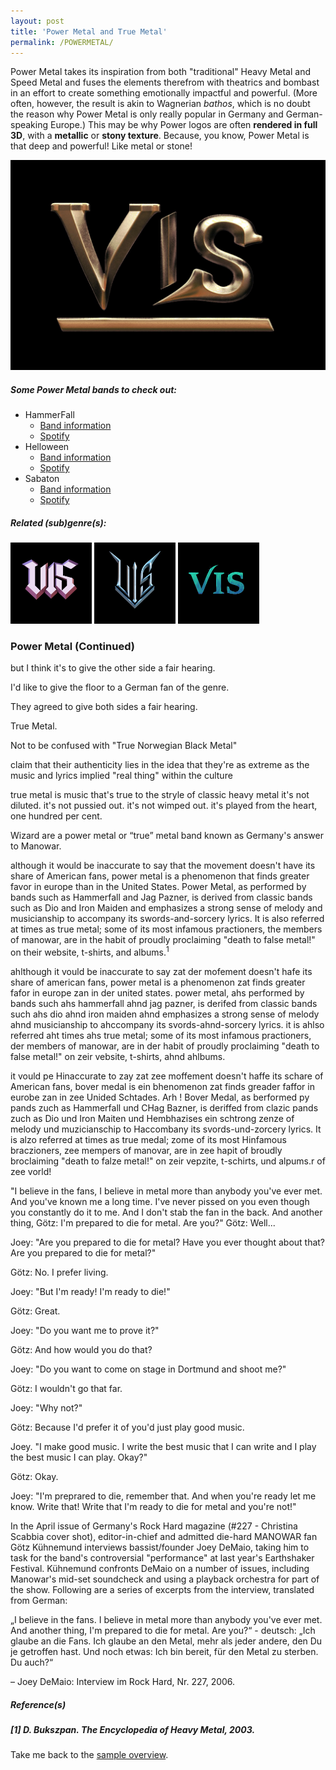 ```yaml
---
layout: post
title: 'Power Metal and True Metal'
permalink: /POWERMETAL/
---
```


Power Metal takes its inspiration from both "traditional" Heavy Metal and Speed Metal and fuses the elements therefrom with theatrics and bombast in an effort to create something emotionally impactful and powerful. (More often, however, the result is akin to Wagnerian *bathos*, which is no doubt the reason why Power Metal is only really popular in Germany and German-speaking Europe.) This may be why Power logos are often **rendered in full 3D**, with a **metallic** or **stony texture**. Because, you know, Power Metal is that deep and powerful! Like metal or stone!

![Power Metal](..\assets\img\projects\proj-8\power.jpg)

##### Some Power Metal bands to check out:

<ul>
<li>HammerFall
<ul>
<li><a href="https://www.metal-archives.com/bands/HammerFall/201" target="_blank" rel="noopener"><span>Band information</span></a></li>
<li><a href="https://open.spotify.com/track/0AqM32Ni3s9Sm0fTkvKU6U?si=e8deb6f3c0814c5a" target="_blank" rel="noopener"><span>Spotify</span></a></li>
</ul>
</li>

<li>Helloween
<ul>
<li><a href="https://www.metal-archives.com/bands/Helloween/159" target="_blank" rel="noopener"><span>Band information</span></a></li>
<li><a href="https://open.spotify.com/track/5VZwMq6yaFb04PCTfdNY3K?si=030971ab961d457f" target="_blank" rel="noopener"><span>Spotify</span></a></li>
</ul>
</li>

<li>Sabaton
<ul>
<li><a href="https://www.metal-archives.com/bands/Sabaton/484" target="_blank" rel="noopener"><span>Band information</span></a></li>
<li><a href="https://open.spotify.com/track/0cajnv3diwVnb2KXv7hLVs?si=9e076d5d959c417c" target="_blank" rel="noopener"><span>Spotify</span></a></li>
</ul>
</li>
</ul>

##### Related (sub)genre(s):
[<img src="..\assets\img\projects\proj-9\heavy.jpg" alt="Heavy Metal" width=130 >](/HEAVYMETAL/)
[<img src="..\assets\img\projects\proj-9\speed.jpg" alt="Speed Metal" width=130 >](/SPEEDMETAL/)
[<img src="..\assets\img\projects\proj-9\symphonic.jpg" alt="Symphonic Metal" width=130 >](/SYMPHONICMETAL/)

### Power Metal (Continued)

but I think it's 
to give the other side a fair hearing. 


I'd like to give the floor to a German fan of the genre.





They agreed to give both sides a fair hearing.

True Metal. 

Not to be confused with "True Norwegian Black Metal"

claim that their authenticity lies in the idea that they're as extreme as the music and lyrics implied
"real thing" within the culture

true metal is music that's true to the stryle of classic heavy metal
it's not diluted. it's not pussied out. it's not wimped out. it's played from the heart, one hundred per cent.

Wizard are a power metal or “true” metal band known as Germany's answer to Manowar.


although it would be inaccurate to say that the movement doesn't have its share of American fans, power metal is a phenomenon that finds greater favor in europe than in the United States. Power Metal, as performed by bands such as Hammerfall and Jag Pazner, is derived from classic bands such as Dio and Iron Maiden and emphasizes a strong sense of melody and musicianship to accompany its swords-and-sorcery lyrics. It is also referred at times as true metal; some of its most infamous practioners, the members of manowar, are in the habit of proudly proclaiming "death to false metal!" on their website, t-shirts, and albums.<sup>1</sup>

ahlthough it vould be inaccurate to say zat der mofement doesn't hafe its share of american fans, power metal is a phenomenon zat finds greater fafor in europe zan in der united states. power metal, ahs performed by bands such ahs hammerfall ahnd jag pazner, is derifed from classic bands such ahs dio ahnd iron maiden ahnd emphasizes a strong sense of melody ahnd musicianship to ahccompany its svords-ahnd-sorcery lyrics. it is ahlso referred aht times ahs true metal; some of its most infamous practioners, der members of manowar, are in der habit of proudly proclaiming "death to false metal!" on zeir vebsite, t-shirts, ahnd ahlbums.


it vould pe Hinaccurate to zay zat zee moffement doesn't haffe its schare of American fans, bover medal is ein bhenomenon zat finds greader faffor in eurobe zan in zee Unided Schtades. Arh ! Bover Medal, as berformed py pands zuch as Hammerfall und CHag Bazner, is deriffed from clazic pands zuch as Dio und Iron Maiten und Hembhazises ein schtrong zenze of melody und muzicianschip to Haccombany its svords-und-zorcery lyrics. It is alzo referred at times as true medal; zome of its most Hinfamous braczioners, zee mempers of manovar, are in zee hapit of broudly broclaiming "death to falze metal!" on zeir vepzite, t-schirts, und alpums.r of zee vorld!


"I believe in the fans, I believe in metal more than anybody you've ever met. And you've known me a long time. I've never pissed on you even though you constantly do it to me. And I don't stab the fan in the back. And another thing, Götz: I'm prepared to die for metal. Are you?"
Götz: Well...

Joey: "Are you prepared to die for metal? Have you ever thought about that? Are you prepared to die for metal?"

Götz: No. I prefer living.

Joey: "But I'm ready! I'm ready to die!"

Götz: Great.

Joey: "Do you want me to prove it?"

Götz: And how would you do that?

Joey: "Do you want to come on stage in Dortmund and shoot me?"

Götz: I wouldn't go that far.

Joey: "Why not?"

Götz: Because I'd prefer it of you'd just play good music.

Joey. "I make good music. I write the best music that I can write and I play the best music I can play. Okay?"

Götz: Okay.

Joey: "I'm preprared to die, remember that. And when you're ready let me know. Write that! Write that I'm ready to die for metal and you're not!"

In the April issue of Germany's Rock Hard magazine (#227 - Christina Scabbia cover shot), editor-in-chief and admitted die-hard MANOWAR fan Götz Kühnemund interviews bassist/founder Joey DeMaio, taking him to task for the band's controversial "performance" at last year's Earthshaker Festival. Kühnemund confronts DeMaio on a number of issues, including Manowar's mid-set soundcheck and using a playback orchestra for part of the show. Following are a series of excerpts from the interview, translated from German:


„I believe in the fans. I believe in metal more than anybody you've ever met. And another thing, I'm prepared to die for metal. Are you?“ - deutsch: „Ich glaube an die Fans. Ich glaube an den Metal, mehr als jeder andere, den Du je getroffen hast. Und noch etwas: Ich bin bereit, für den Metal zu sterben. Du auch?“

– Joey DeMaio: Interview im Rock Hard, Nr. 227, 2006.

##### Reference(s)
##### [1] D. Bukszpan. *The Encyclopedia of Heavy Metal*, 2003.


Take me back to the [sample overview](../projects/proj-8).